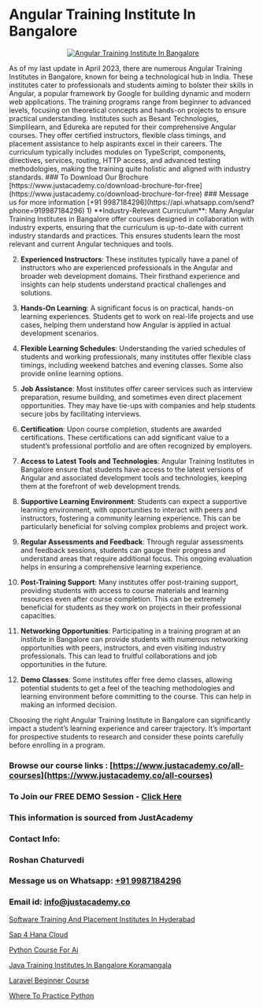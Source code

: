 # Angular Training Institute In Bangalore

<p align="center">
  <a href="https://justacademy.co/course-detail/angular-training">
    <img src="https://justacademy.co/storage2/course_image/1676637041_course_image.webp" alt="Angular Training Institute In Bangalore">
  </a>
</p>
As of my last update in April 2023, there are numerous Angular Training Institutes in Bangalore, known for being a technological hub in India. These institutes cater to professionals and students aiming to bolster their skills in Angular, a popular framework by Google for building dynamic and modern web applications. The training programs range from beginner to advanced levels, focusing on theoretical concepts and hands-on projects to ensure practical understanding. Institutes such as Besant Technologies, Simplilearn, and Edureka are reputed for their comprehensive Angular courses. They offer certified instructors, flexible class timings, and placement assistance to help aspirants excel in their careers. The curriculum typically includes modules on TypeScript, components, directives, services, routing, HTTP access, and advanced testing methodologies, making the training quite holistic and aligned with industry standards.
### To Download Our Brochure [https://www.justacademy.co/download-brochure-for-free](https://www.justacademy.co/download-brochure-for-free)
### Message us for more information [+91 9987184296](https://api.whatsapp.com/send?phone=919987184296)
1) **Industry-Relevant Curriculum**: Many Angular Training Institutes in Bangalore offer courses designed in collaboration with industry experts, ensuring that the curriculum is up-to-date with current industry standards and practices. This ensures students learn the most relevant and current Angular techniques and tools.

2) **Experienced Instructors**: These institutes typically have a panel of instructors who are experienced professionals in the Angular and broader web development domains. Their firsthand experience and insights can help students understand practical challenges and solutions.

3) **Hands-On Learning**: A significant focus is on practical, hands-on learning experiences. Students get to work on real-life projects and use cases, helping them understand how Angular is applied in actual development scenarios.

4) **Flexible Learning Schedules**: Understanding the varied schedules of students and working professionals, many institutes offer flexible class timings, including weekend batches and evening classes. Some also provide online learning options.

5) **Job Assistance**: Most institutes offer career services such as interview preparation, resume building, and sometimes even direct placement opportunities. They may have tie-ups with companies and help students secure jobs by facilitating interviews.

6) **Certification**: Upon course completion, students are awarded certifications. These certifications can add significant value to a student’s professional portfolio and are often recognized by employers.

7) **Access to Latest Tools and Technologies**: Angular Training Institutes in Bangalore ensure that students have access to the latest versions of Angular and associated development tools and technologies, keeping them at the forefront of web development trends.

8) **Supportive Learning Environment**: Students can expect a supportive learning environment, with opportunities to interact with peers and instructors, fostering a community learning experience. This can be particularly beneficial for solving complex problems and project work.

9) **Regular Assessments and Feedback**: Through regular assessments and feedback sessions, students can gauge their progress and understand areas that require additional focus. This ongoing evaluation helps in ensuring a comprehensive learning experience.

10) **Post-Training Support**: Many institutes offer post-training support, providing students with access to course materials and learning resources even after course completion. This can be extremely beneficial for students as they work on projects in their professional capacities.

11) **Networking Opportunities**: Participating in a training program at an institute in Bangalore can provide students with numerous networking opportunities with peers, instructors, and even visiting industry professionals. This can lead to fruitful collaborations and job opportunities in the future.

12) **Demo Classes**: Some institutes offer free demo classes, allowing potential students to get a feel of the teaching methodologies and learning environment before committing to the course. This can help in making an informed decision.

Choosing the right Angular Training Institute in Bangalore can significantly impact a student’s learning experience and career trajectory. It’s important for prospective students to research and consider these points carefully before enrolling in a program.

### Browse our course links : [https://www.justacademy.co/all-courses](https://www.justacademy.co/all-courses) 
### To Join our FREE DEMO Session - [Click Here](https://www.justacademy.co/register-for-course-demo)


### This information is sourced from JustAcademy
### Contact Info:
### Roshan Chaturvedi
### Message us on Whatsapp: [+91 9987184296](https://api.whatsapp.com/send?phone=919987184296)
### Email id: [info@justacademy.co](mailto:info@justacademy.co)
                
[Software Training And Placement Institutes In Hyderabad](https://www.linkedin.com/pulse/software-training-placement-institutes-hyderabad-0dvqc?trackingId=L7VBnhGE0h66X3H%2B7SP4nA%3D%3D&lipi=urn%3Ali%3Apage%3Ad_flagship3_company_admin%3BH6KMNh6EQhC0bc0MnOGqbQ%3D%3D)

[Sap 4 Hana Cloud](https://www.linkedin.com/pulse/sap-4-hana-cloud-justacademy-thane-cu7nc/)

[Python Course For Ai](https://medium.com/@shivamja27/python-course-for-ai-fde1b7a5af21)

[Java Training Institutes In Bangalore Koramangala](https://medium.com/@negishivu99/java-training-institutes-in-bangalore-koramangala-8a0e7d24df33)

[Laravel Beginner Course](https://justacademyin.github.io/justacademy/laravel-beginner-course)

[Where To Practice Python](https://justacademyin.github.io/justacademy/where-to-practice-python)

